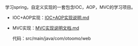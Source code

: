 学习spring，自定义实现的一套包含IOC，AOP，MVC的学习项目。

- IOC+AOP实现：[IOC+AOP实现说明.md](IOC+AOP实现说明.md)


- MVC实现：[MVC实现说明文档.md](MVC实现说明文档.md) 
  
    代码：src/main/java/com/otoomo/web